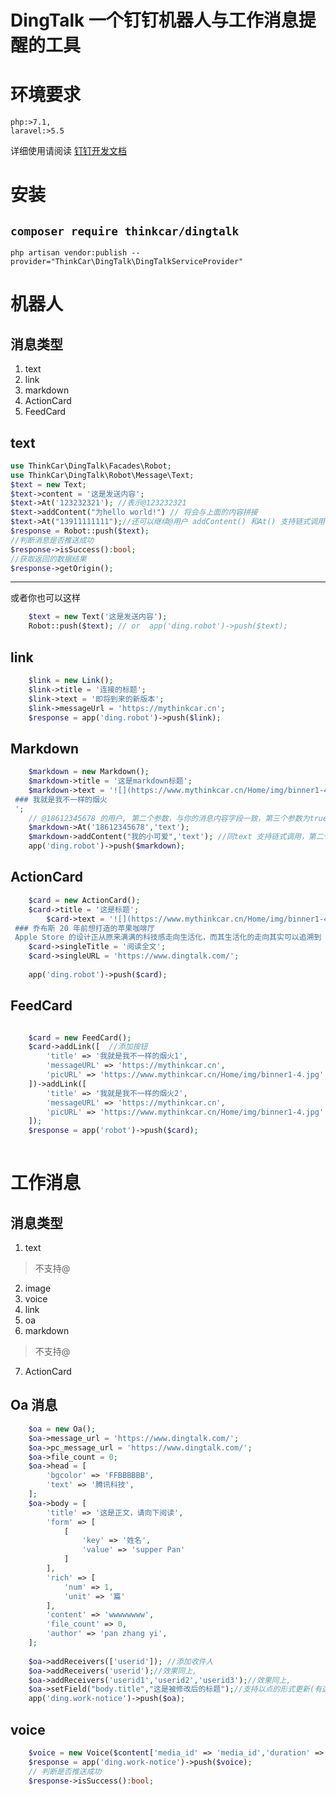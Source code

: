 # DingTalk 一个钉钉机器人与工作消息提醒的工具

# 环境要求
    php:>7.1,
    laravel:>5.5
    
详细使用请阅读 [钉钉开发文档](https://ding-doc.dingtalk.com/doc#/serverapi2/gh60vz)

# 安装

`composer require thinkcar/dingtalk`
----------
`php artisan vendor:publish --provider="ThinkCar\DingTalk\DingTalkServiceProvider"`

# 机器人

## 消息类型

 1. text
 2. link
 3. markdown 
 4. ActionCard 
 5. FeedCard


## text

```php
use ThinkCar\DingTalk\Facades\Robot;
use ThinkCar\DingTalk\Robot\Message\Text;
$text = new Text;
$text->content = '这是发送内容';
$text->At('123232321'); //表示@123232321
$text->addContent("为hello world!") // 将会与上面的内容拼接
$text->At("13911111111");//还可以继续@用户 addContent() 和At() 支持链式调用;
$response = Robot::push($text);
//判断消息是否推送成功
$response->isSuccess():bool;
//获取返回的数据结果
$response->getOrigin();
```


----------

或者你也可以这样
```php
    $text = new Text('这是发送内容');
    Robot::push($text); // or  app('ding.robot')->push($text);
```

## link

```php
    $link = new Link();
    $link->title = '连接的标题';
    $link->text = '即将到来的新版本';
    $link->messageUrl = 'https://mythinkcar.cn';
    $response = app('ding.robot')->push($link);

```

## Markdown

```php
    $markdown = new Markdown();
    $markdown->title = '这是markdown标题';
    $markdown->text = '![](https://www.mythinkcar.cn/Home/img/binner1-4.jpg)
 ### 我就是我不一样的烟火
 ';
    // @18612345678 的用户, 第二个参数，与你的消息内容字段一致，第三个参数为true和false，默认false, true:表示@所有人,false:表示不@所有人
    $markdown->At('18612345678','text'); 
    $markdown->addContent("我的小可爱",'text'); //同text 支持链式调用，第二个参数为发送内容的字段名称
    app('ding.robot')->push($markdown);

```

## ActionCard

```php
    $card = new ActionCard();
    $card->title = '这是标题';
        $card->text = '![](https://www.mythinkcar.cn/Home/img/binner1-4.jpg)
 ### 乔布斯 20 年前想打造的苹果咖啡厅
 Apple Store 的设计正从原来满满的科技感走向生活化，而其生活化的走向其实可以追溯到 20 年前苹果一个建立咖啡馆的计划';
    $card->singleTitle = '阅读全文';
    $card->singleURL = 'https://www.dingtalk.com/';
    
    app('ding.robot')->push($card);
```    

## FeedCard

```php

    $card = new FeedCard();
    $card->addLink([  //添加按钮
        'title' => '我就是我不一样的烟火1',
        'messageURL' => 'https://mythinkcar.cn',
        'picURL' => 'https://www.mythinkcar.cn/Home/img/binner1-4.jpg'
    ])->addLink([
        'title' => '我就是我不一样的烟火2',
        'messageURL' => 'https://mythinkcar.cn',
        'picURL' => 'https://www.mythinkcar.cn/Home/img/binner1-4.jpg'
    ]);
    $response = app('robot')->push($card);
    
```

# 工作消息

## 消息类型
1.  text
> 不支持@
2.  image
3.  voice
4.  link
5.  oa
6.  markdown 

> 不支持@


7.  ActionCard

## Oa 消息

```php
    $oa = new Oa();
    $oa->message_url = 'https://www.dingtalk.com/';
    $oa->pc_message_url = 'https://www.dingtalk.com/';
    $oa->file_count = 0;
    $oa->head = [
        'bgcolor' => 'FFBBBBBB',
        'text' => '腾讯科技',
    ];
    $oa->body = [
        'title' => '这是正文，请向下阅读',
        'form' => [
            [
                'key' => '姓名',
                'value' => 'supper Pan'
            ]
        ],
        'rich' => [
            'num' => 1,
            'unit' => '篇'
        ],
        'content' => 'wwwwwwww',
        'file_count' => 0,
        'author' => 'pan zhang yi',
    ];
    
    $oa->addReceivers(['userid']); //添加收件人
    $oa->addReceivers('userid');//效果同上,
    $oa->addReceivers('userid1','userid2','userid3');//效果同上,
    $oa->setField("body.title","这是被修改后的标题");//支持以点的形式更新(有这个字段就更新，没有就添加)oa内部字段
    app('ding.work-notice')->push($oa);
```

## voice
```php
    $voice = new Voice($content['media_id' => 'media_id','duration' => 10]);
    $response = app('ding.work-notice')->push($voice);
    // 判断是否推送成功
    $response->isSuccess():bool;
```

